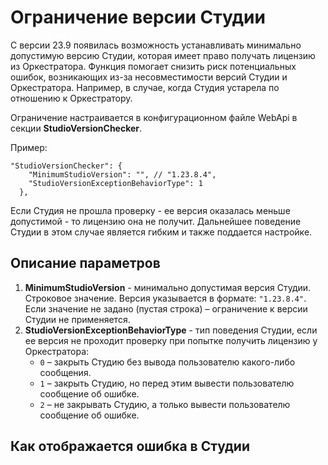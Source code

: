# Ограничение версии Студии 

С версии 23.9 появилась возможность устанавливать минимально допустимую версию Студии, которая имеет право получать лицензию из Оркестратора. Функция помогает снизить риск потенциальных ошибок, возникающих из-за несовместимости версий Студии и Оркестратора. Например, в случае, когда Студия устарела по отношению к Оркестратору.

Ограничение настраивается в конфигурационном файле WebApi в секции **StudioVersionChecker**.

Пример:

```
"StudioVersionChecker": {
    "MinimumStudioVersion": "", // "1.23.8.4",
    "StudioVersionExceptionBehaviorType": 1
  },
```

Если Студия не прошла проверку - ее версия оказалась меньше допустимой - то лицензию она не получит. Дальнейшее поведение Студии в этом случае является гибким и также поддается настройке.

## Описание параметров

1. **MinimumStudioVersion** - минимально допустимая версия Студии. Строковое значение. Версия указывается в формате: `"1.23.8.4"`. Если значение не задано (пустая строка) – ограничение к версии Студии не применяется. 
2. **StudioVersionExceptionBehaviorType** - тип поведения Студии, если ее версия не проходит проверку при попытке получить лицензию у Оркестратора:
   * `0` – закрыть Студию без вывода пользователю какого-либо сообщения.
   * `1` – закрыть Студию, но перед этим вывести пользователю сообщение об ошибке.
   * `2` – не закрывать Студию, а только вывести пользователю сообщение об ошибке.
 

## Как отображается ошибка в Студии

